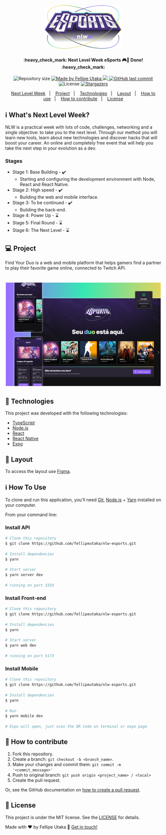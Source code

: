 <h1 align="center">
    <img alt="Next Level Week eSports logo" title="#NextLevelWeek" src=".github/logo.svg" width="250px" />
</h1>

<h4 align="center"> 
	:heavy_check_mark:  Next Level Week eSports 🎮🚀 Done! :heavy_check_mark:
</h4>
<p align="center">
  <img alt="Repository size" src="https://img.shields.io/github/repo-size/fellipeutaka/nlw-esports">

<a href="https://www.linkedin.com/in/fellipeutaka/">
    <img alt="Made by Fellipe Utaka" src="https://img.shields.io/badge/made%20by-Fellipe%20Utaka-%2304D361">
  </a>

<a aria-label="Completed" href="https://lp.rocketseat.com.br/nlw">
    <img src="https://img.shields.io/badge/NLW-done-brightgreen?logo=data:image/png;base64,iVBORw0KGgoAAAANSUhEUgAAABAAAAAQCAMAAAAoLQ9TAAAALVBMVEVHcExxWsF0XMJzXMJxWcFsUsD///9jRrzY0u6Xh9Gsn9n39fyMecy0qd2bjNJWBT0WAAAABHRSTlMA2Do606wF2QAAAGlJREFUGJVdj1cWwCAIBLEsRU3uf9xobDH8+GZwUYi8i6ucJwrxKE+7D0G9Q4vlYqtmCSjndr4CgCgzlyFgfKfKCVO0LrPKjmiqMxGXkJwNnXskqWG+1oSM+BSwD8f29YLNjvx/OQrn+g99oQSoNmt3PgAAAABJRU5ErkJggg=="></img>
  </a>

<a href="https://github.com/fellipeutaka/nlw-esports/commits/master">
    <img alt="GitHub last commit" src="https://img.shields.io/github/last-commit/fellipeutaka/nlw-esports">
  </a>

<img alt="License" src="https://img.shields.io/badge/license-MIT-brightgreen">
   <a href="https://github.com/fellipeutaka/nlw-esports/stargazers">
    <img alt="Stargazers" src="https://img.shields.io/github/stars/fellipeutaka/nlw-esports?style=social">
  </a>
</p>
<p align="center">
  <a href="#-nlw">Next Level Week</a>   |   
  <a href="#-project">Project</a>   |   
  <a href="#rocket-Technologies">Technologies</a>   |   
  <a href="#-layout">Layout</a>   |   
  <a href="#-how-to-use">How to use</a>   |   
  <a href="#-how-to-contribute">How to contribute</a>   |   
  <a href="#memo-license">License</a>
</p>

## ℹ️ What's Next Level Week?

NLW is a practical week with lots of code, challenges, networking and a single objective: to take you to the next level.
Through our method you will learn new tools, learn about new technologies and discover hacks that will boost your career.
An online and completely free event that will help you take the next step in your evolution as a dev.

### Stages

- Stage 1: Base Building - ✔️
  - Starting and configuring the development environment with Node, React and React Native.
- Stage 2: High speed - ✔️
  - Building the web and mobile interface.
- Stage 3: To be continued - ✔️
  - Building the back-end.
- Stage 4: Power Up - ⌛
- Stage 5: Final Round - ⌛
- Stage 6: The Next Level - ⌛

## 💻 Project

Find Your Duo is a web and mobile platform that helps gamers find a partner to play their favorite game online, connected to Twitch API.

<h1 align="center">
    <img alt="Example" title="Example" src=".github/project.jpg" width="500px" />
</h1>

## 🚀 Technologies

This project was developed with the following technologies:

- [TypeScript][ts]
- [Node.js][node]
- [React][react]
- [React Native][rn]
- [Expo][expo]

## 🔖 Layout

To access the layout use [Figma][figma].

## ℹ️ How To Use

To clone and run this application, you'll need [Git](https://git-scm.com), [Node.js][node] + [Yarn][yarn] installed on your computer.

From your command line:

### Install API

```bash
# Clone this repository
$ git clone https://github.com/fellipeutaka/nlw-esports.git

# Install dependencies
$ yarn

# Start server
$ yarn server dev

# running on port 3333
```

### Install Front-end

```bash
# Clone this repository
$ git clone https://github.com/fellipeutaka/nlw-esports.git

# Install dependencies
$ yarn

# Start server
$ yarn web dev

# running on port 5173
```

### Install Mobile

```bash
# Clone this repository
$ git clone https://github.com/fellipeutaka/nlw-esports.git

# Install dependencies
$ yarn

# Run
$ yarn mobile dev

# Expo will open, just scan the QR Code on terminal or expo page
```

## 🤔 How to contribute

1. Fork this repository.
2. Create a branch: `git checkout -b <branch_name>`.
3. Make your changes and commit them: `git commit -m '<commit_message>'`
4. Push to original branch: `git push origin <project_name> / <local>`
5. Create the pull request.

Or, see the GitHub documentation on [how to create a pull request](https://help.github.com/en/github/collaborating-with-issues-and-pull-requests/creating-a-pull-request).

## 📝 License

This project is under the MIT license. See the [LICENSE](https://github.com/fellipeutaka/nlw-esports/blob/master/LICENSE) for details.

Made with ♥ by Fellipe Utaka 👋 [Get in touch!](https://www.linkedin.com/in/fellipeutaka/)

[figma]: https://www.figma.com/file/WNtF2d8WEh69bddiJHwYiV/NLW-eSports-(Community)?node-id=6%3A23
[node]: https://nodejs.org/
[ts]: https://www.typescriptlang.org/
[expo]: https://expo.dev/
[react]: https://reactjs.org
[rn]: https://reactnative.dev/
[yarn]: https://yarnpkg.com/
